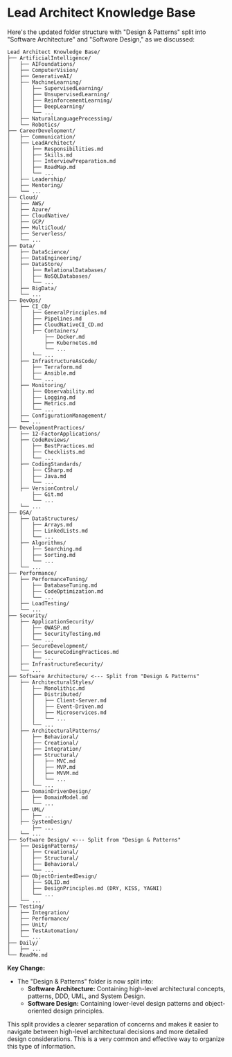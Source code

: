 # Lead Architect Knowledge Base

Here's the updated folder structure with "Design & Patterns" split into "Software Architecture" and "Software Design," as we discussed:

```text
Lead Architect Knowledge Base/
├── ArtificialIntelligence/
│   ├── AIFoundations/
│   ├── ComputerVision/
│   ├── GenerativeAI/
│   ├── MachineLearning/
│   │   ├── SupervisedLearning/
│   │   ├── UnsupervisedLearning/
│   │   ├── ReinforcementLearning/
│   │   ├── DeepLearning/
│   │   └── ...
│   ├── NaturalLanguageProcessing/
│   └── Robotics/
├── CareerDevelopment/
│   ├── Communication/
│   ├── LeadArchitect/
│   │   ├── Responsibilities.md
│   │   ├── Skills.md
│   │   ├── InterviewPreparation.md
│   │   ├── RoadMap.md
│   │   └── ...
│   ├── Leadership/
│   ├── Mentoring/
│   └── ...
├── Cloud/
│   ├── AWS/
│   ├── Azure/
│   ├── CloudNative/
│   ├── GCP/
│   ├── MultiCloud/
│   ├── Serverless/
│   └── ...
├── Data/
│   ├── DataScience/
│   ├── DataEngineering/
│   ├── DataStore/
│   │   ├── RelationalDatabases/
│   │   ├── NoSQLDatabases/
│   │   └── ...
│   ├── BigData/
│   └── ...
├── DevOps/
│   ├── CI_CD/
│   │   ├── GeneralPrinciples.md
│   │   ├── Pipelines.md
│   │   ├── CloudNativeCI_CD.md
│   │   ├── Containers/
│   │       ├── Docker.md
│   │       ├── Kubernetes.md
│   │       └── ...
│   │   └── ...
│   ├── InfrastructureAsCode/
│   │   ├── Terraform.md
│   │   ├── Ansible.md
│   │   └── ...
│   ├── Monitoring/
│   │   ├── Observability.md
│   │   ├── Logging.md
│   │   ├── Metrics.md
│   │   └── ...
│   ├── ConfigurationManagement/
│   └── ...
├── DevelopmentPractices/
│   ├── 12-FactorApplications/
│   ├── CodeReviews/
│   │   ├── BestPractices.md
│   │   ├── Checklists.md
│   │   └── ...
│   ├── CodingStandards/
│   │   ├── CSharp.md
│   │   ├── Java.md
│   │   └── ...
│   ├── VersionControl/
│       ├── Git.md
│       └── ...
│   └── ...
├── DSA/
│   ├── DataStructures/
│   │   ├── Arrays.md
│   │   ├── LinkedLists.md
│   │   └── ...
│   ├── Algorithms/
│   │   ├── Searching.md
│   │   ├── Sorting.md
│   │   └── ...
│   └── ...
├── Performance/
│   ├── PerformanceTuning/
│   │   ├── DatabaseTuning.md
│   │   ├── CodeOptimization.md
│   │   └── ...
│   ├── LoadTesting/
│   └── ...
├── Security/
│   ├── ApplicationSecurity/
│   │   ├── OWASP.md
│   │   ├── SecurityTesting.md
│   │   └── ...
│   ├── SecureDevelopment/
│   │   ├── SecureCodingPractices.md
│   │   └── ...
│   ├── InfrastructureSecurity/
│   └── ...
├── Software Architecture/ <--- Split from "Design & Patterns"
│   ├── ArchitecturalStyles/
│   │   ├── Monolithic.md
│   │   ├── Distributed/
│   │   │   ├── Client-Server.md
│   │   │   ├── Event-Driven.md
│   │   │   ├── Microservices.md
│   │   │   └── ...
│   │   └── ...
│   ├── ArchitecturalPatterns/
│   │   ├── Behavioral/
│   │   ├── Creational/
│   │   ├── Integration/
│   │   ├── Structural/
│   │   │   ├── MVC.md
│   │   │   ├── MVP.md
│   │   │   ├── MVVM.md
│   │   │   └── ...
│   │   └── ...
│   ├── DomainDrivenDesign/
│   │   ├── DomainModel.md
│   │   └── ...
│   ├── UML/
│   │   ├── ...
│   ├── SystemDesign/
│       ├── ...
│   └── ...
├── Software Design/ <--- Split from "Design & Patterns"
│   ├── DesignPatterns/
│   │   ├── Creational/
│   │   ├── Structural/
│   │   ├── Behavioral/
│   │   └── ...
│   ├── ObjectOrientedDesign/
│   │   ├── SOLID.md
│   │   ├── DesignPrinciples.md (DRY, KISS, YAGNI)
│   │   └── ...
│   └── ...
├── Testing/
│   ├── Integration/
│   ├── Performance/
│   ├── Unit/
│   ├── TestAutomation/
│   └── ...
├── Daily/
│   ├── ...
└── ReadMe.md
```

**Key Change:**

- The "Design & Patterns" folder is now split into:
  - **Software Architecture:** Containing high-level architectural concepts, patterns, DDD, UML, and System Design.
  - **Software Design:** Containing lower-level design patterns and object-oriented design principles.

This split provides a clearer separation of concerns and makes it easier to navigate between high-level architectural decisions and more detailed design considerations. This is a very common and effective way to organize this type of information.
